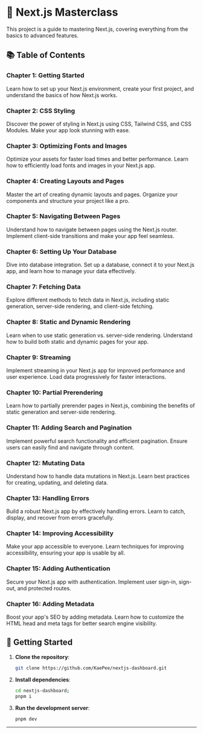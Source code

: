 # 🚀 Next.js Masterclass

This project is a guide to mastering Next.js, covering everything from the basics to advanced features.

## 📚 Table of Contents

### Chapter 1: Getting Started
Learn how to set up your Next.js environment, create your first project, and understand the basics of how Next.js works.

### Chapter 2: CSS Styling
Discover the power of styling in Next.js using CSS, Tailwind CSS, and CSS Modules. Make your app look stunning with ease.

### Chapter 3: Optimizing Fonts and Images
Optimize your assets for faster load times and better performance. Learn how to efficiently load fonts and images in your Next.js app.

### Chapter 4: Creating Layouts and Pages
Master the art of creating dynamic layouts and pages. Organize your components and structure your project like a pro.

### Chapter 5: Navigating Between Pages
Understand how to navigate between pages using the Next.js router. Implement client-side transitions and make your app feel seamless.

### Chapter 6: Setting Up Your Database
Dive into database integration. Set up a database, connect it to your Next.js app, and learn how to manage your data effectively.

### Chapter 7: Fetching Data
Explore different methods to fetch data in Next.js, including static generation, server-side rendering, and client-side fetching.

### Chapter 8: Static and Dynamic Rendering
Learn when to use static generation vs. server-side rendering. Understand how to build both static and dynamic pages for your app.

### Chapter 9: Streaming
Implement streaming in your Next.js app for improved performance and user experience. Load data progressively for faster interactions.

### Chapter 10: Partial Prerendering
Learn how to partially prerender pages in Next.js, combining the benefits of static generation and server-side rendering.

### Chapter 11: Adding Search and Pagination
Implement powerful search functionality and efficient pagination. Ensure users can easily find and navigate through content.

### Chapter 12: Mutating Data
Understand how to handle data mutations in Next.js. Learn best practices for creating, updating, and deleting data.

### Chapter 13: Handling Errors
Build a robust Next.js app by effectively handling errors. Learn to catch, display, and recover from errors gracefully.

### Chapter 14: Improving Accessibility
Make your app accessible to everyone. Learn techniques for improving accessibility, ensuring your app is usable by all.

### Chapter 15: Adding Authentication
Secure your Next.js app with authentication. Implement user sign-in, sign-out, and protected routes.

### Chapter 16: Adding Metadata
Boost your app's SEO by adding metadata. Learn how to customize the HTML head and meta tags for better search engine visibility.


## 🚀 Getting Started

1. **Clone the repository**:


   ```bash
   git clone https://github.com/KaePee/nextjs-dashboard.git
   ```
2. **Install dependencies**:


   ```bash
   cd nextjs-dashboard; 
   pnpm i
   ```
3. **Run the development server**:


   ```bash
   pnpm dev
   ```
---

